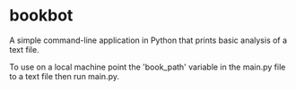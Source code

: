 # bookbot

A simple command-line application in Python that prints basic analysis of a text file.

To use on a local machine point the 'book_path' variable in the main.py file to a text file then run main.py.
